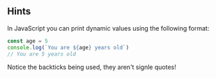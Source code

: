 ## Hints

In JavaScript you can print dynamic values using the following format:

```js
const age = 5
console.log(`You are ${age} years old`)
// You are 5 years old
```

Notice the backticks being used, they aren't signle quotes!

